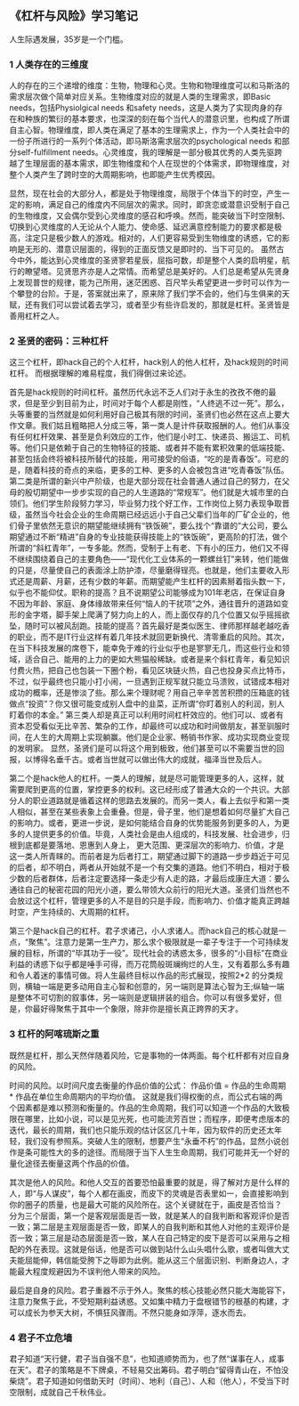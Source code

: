 ## 《杠杆与风险》学习笔记

人生际遇发展，35岁是一个门槛。
### 1 人类存在的三维度
人的存在的三个递增的维度：生物，物理和心灵。生物和物理维度可以和马斯洛的需求层次做个简单对应关系。生物维度对应的就是人类的生理需求，即Basic needs，包括Physiolgical needs 和safety needs，这是人类为了实现肉身的存在和种族的繁衍的基本要求，也深深的刻在每个当代人的潜意识里，也构成了所谓自主心智。物理维度，即人类在满足了基本的生理需求上，作为一个人类社会中的一份子所进行的一系列个体活动，即马斯洛需求层次的psychological needs 和部分self-fulfillment needs。心灵维度，我的理解是一部分极其优秀的人类先驱跨越了生理层面的基本需求，即生物维度和个人在现世的个体需求，即物理维度，对整个人类产生了跨时空的大周期影响，也即能产生优秀模因。

显然，现在社会的大部分人，都是处于物理维度，局限于个体当下的时空，产生一定的影响，满足自己的维度内不同层次的需求。同时，即贪恋或潜意识受制于自己的生物维度，又会偶尔受到心灵维度的感召和呼唤。然而，能突破当下时空限制、切换到心灵维度的人无论从个人能力、使命感、延迟满意控制能力的要求都是极高，注定只是极少数人的游戏。相对的，人们更容易受到生物维度的诱惑，它的影响是无形的、潜意识层面的，得到的正面反馈又是即时的、当下可见的。
虽然古今中外，能达到心灵维度的圣贤寥若星辰，屈指可数，却是整个人类的启明星，航行的瞭望塔。见贤思齐亦是人之常情。而希望总是美好的。人们总是希望从先贤身上发现普世的规律，能为己所用，迷茫困惑、百尺竿头希望更进一步时可以作为一个攀登的台阶。于是，答案就出来了，原来除了我们学不会的，他们与生俱来的天赋，还有我们可以尝试着去学习，或者至少有些许启发的，那就是杠杆。圣贤皆是善用杠杆之人。

### 2 圣贤的密码：三种杠杆
这三个杠杆，即hack自己的个人杠杆，hack别人的他人杠杆，及hack规则的时间杠杆。
而根据理解的难易程度，我们得倒过来论述。

首先是hack规则的时间杠杆。虽然历代永远不乏人们对于永生的孜孜不倦的最求，但是至少到目前为止，时间对于每个人都是刚性，“人终逃不过一死”。那么，头等重要的当然就是如何利用好自己极其有限的时间，圣贤们也必然在这点上要大作文章。我们姑且粗略把人分成三等，第一类人是计件获取报酬的人。他们从事没有任何杠杆效果、甚至是负利效应的工作，他们是小时工、快递员、搬运工、司机等。他们只是依赖于自己的生物特征的技能、或者并不能有累积效果的低端技能、甚至包括会终将被科技所替代的技能，用可接受的俗语，“吃的是青春饭”。可悲的是，随着科技的奇点的来临，更多的工种、更多的人会被包含进“吃青春饭”队伍。 
第二类是所谓的新兴中产阶级，也是大部分现在社会普通人通过自己的努力，在父母的殷切期望中一步步实现的自己的人生道路的“常规军”。他们就是大城市里的白领们。他们学生阶段努力学习，毕业努力找个好工作，工作岗位上努力表现争取晋级，虽然当今社会企业的生命周期已经远远小于自己父辈们当年的厂矿企业的，他们骨子里依然无意识的期望能继续拥有“铁饭碗”，要么找个“靠谱的”大公司，要么期望通过不断“精进”自身的专业技能获得技能上的“铁饭碗”，更高阶的打法，做个所谓的“斜杠青年”，一专多能。然而，受制于上有老、下有小的压力，他们又不得不继续围绕着自己的主要角色——“现代化工业体系的一颗螺丝钉”来转，他们能做的只是，尽量使自己的表面涂上防护漆，尽量磨得锃亮。也就是，他们主要收入形式还是周薪、月薪，还有少数的年薪。而期望能产生杠杆的因素掰着指头数一下，似乎也不能仰仗。职称的提高？且不说期望公司能够成为101年老店，在保证自身不因为年龄、家庭、身体缘故带来任何“恼人的干扰项”之外，通往晋升的道路如变形的金字塔，脚手架上爬满了努力向上的人，而上面仅存的几个位置又似乎摇摇欲坠，随时可以被风刮跑。技能的提高？首先最好是类似医生、律师那样越老越吃香的职业，而不是IT行业这样有着几年技术就回更新换代、清零重启的风险。其次，在当下科技发展的席卷下，能幸免于难的行业似乎也是寥寥无几，而这些行业和领域，适合自己、能用的上力的更如大熊猫般稀缺。或者是来个斜杠青年，看见知识付费火热，把自己也包装一下圈个粉，看见区块链火热，自己也投身买点比特币，不过，似乎最终也只能小打小闹，一旦遇到正规军就只能立马溃败，试错成本相对成功的概率，还是惨淡了些。那么来个理财呢？用自己辛辛苦苦积攒的压箱底的钱做点“投资”？你又很可能变成别人盘中的韭菜，正所谓“你盯着别人的利润，别人盯着你的本金。” 
第三类人却是真正可以利用时间杠杆效应的。他们可以、或者有资本忍受看似无比辛苦、繁杂的工作，却最终可以成功和时间做朋友，甚至驯服时间，在人生的大周期上实现躺赢。他们是企业家、畅销书作家、成功实现商业变现的发明家。 显然，圣贤们是可以将这个用到极致，他们甚至可以不需要当世的回报，以博得名垂千古。或者当世就可以做出伟大的成就，福泽当世及后人。

第二个是hack他人的杠杆。一类人的理解，就是尽可能管理更多的人，这样，就需要爬到更高的位置，掌控更多的权利。这已经形成了普通大众的一个共识。大部分人的职业道路就是循着这样的思路去发展的。而另一类人，看上去似乎和第一类人相似，甚至在某些表象上会重叠。但是，骨子里，他们是想着如何尽量扩大自己的影响力。或者，更进一步说，是如何能结合自身的优势能服务到更多的人，为更多的人提供更多的价值。毕竟，人类社会是由人组成的，科技发展、社会进步，归根到底都是要落地、恩惠到人身上， 更大范围、更深层次的影响力、价值，才是这一类人所青睐的。而前者是为后者打工，期望通过脚下的道路一步步趋近于可见的后者，却不明白，两者从开始就不是一个有交集的道路。他们不明白，相对于极少数的后者群体，后者注定要选择一条走少有人走的路，才最后成康庄大道：要么通往自己的秘密花园的阳光小道，要么带领大众前行的阳光大道。圣贤们当然也不会放过这个杠杆，管理更多的人不是目的只是手段，而影响力、价值才能真正跨越时空，产生持续的、大周期的杠杆。

第三个是hack自己的杠杆。君子求诸己，小人求诸人。而hack自己的核心就是一点，“聚焦”。注意力是第一生产力，那么求个极限就是一辈子专注于一个可持续发展的目标，所谓的“毕其功于一役”。现代社会的诱惑太多，很多的“小目标”在商业利益的诱惑下似乎都是唾手可得，而万花筒般斑斓绚烂的人生，又有着那么多有趣和令人着迷的事情可做。将人生最终目标以作品的形式展现，按照2\*2 的分类规则，横轴一端是更多动用自主心智和创意的，另一端则是算法心智为王;纵轴一端是整体不可切割的叙事体，另一端则是逻辑拼装的组合。你可以有很多爱好，但是，你最好得聚焦于其中一个象限，除非你是擅长真正跨界的天才。


### 3 杠杆的阿喀琉斯之重
既然是杠杆，那么天然伴随着风险，它是事物的一体两面。每个杠杆都有对应自身的风险。

时间的风险。以时间尺度去衡量的作品价值的公式：  作品价值 = 作品的生命周期 * 作品在单位生命周期内的平均价值。 这就是我们得权衡的点，而公式右端的两个因素都是难以预测和衡量的。作品的生命周期，我们可以知道一个作品的大致极限在哪里，比如小说，可以是见光死，也可能流芳百世；而程序，即便考虑版本的迭代，最长的周期，我们也只能乐观的估计区区几十年，因为软件的历史还太年轻，我们没有参照系。突破人生的限制，想要产生“永垂不朽”的作品，显然小说创作是条可能性大的多的途径。而局限于当下人生生命周期，我们可能并无一个好的量化途径去衡量这两个作品的价值。

其次是他人的风险。和他人交互的首要恐怕最重要的就是，得了解对方是什么样的人，即“与人谋皮”，每个人都在画皮，而皮下的灵魂是否表里如一，会直接影响到你的圈子的质量，也是最大可能的风险所在。这个关键就在于，画皮是否恰当？ 分为三个层面，第一个是客观层面是否一致，就是某人的自我判断和客观评价是否一致；第二层是主观层面是否一致，即某人的自我判断和其他人对他的主观评价是否一致；第三层是动态层面是否一致，某人在自己特定的皮下是否可以采用与之相配的外在表现。这就是俗话，他是否可以做到站什么山头唱什么歌，或者叫做大丈夫能屈能伸，韩信能受胯下之辱即为此例。能从这三个层面识别、判断身边人，才能最大程度规避因为不误判他人带来的风险。

最后是自身的风险。君子重器不示于外人。聚焦的核心技能必然只能大海能容下，注意力聚焦于此，不受短期利益诱惑。又如集中精力于盘根错节的根基的构建，才可以成长为参天大树，不惧狂风骤雨。不然只能身如浮萍，逐水而去。

### 4 君子不立危墙
君子知道“天行健，君子当自强不息”，也知道顺势而为，也了然“谋事在人，成事在天”。君子的策略是不下牌桌，不轻易交出筹码。君子明白“留得青山在，不怕没柴烧”。君子知道如何借助天时（时间）、地利（自己）、人和（他人），不受当下时空限制，成就自己千秋伟业。




